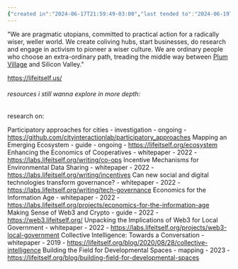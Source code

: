 ```yaml
---
{"created in":"2024-06-17T21:59:49-03:00","last tended to":"2024-06-19T18:33:24-03:00","tags":["organization","community","🌱"],"dg-publish":true,"permalink":"/initiatives-orgs-and-communities/architect-design/life-itself/","dgPassFrontmatter":true,"created":"2024-06-17T21:59:49.025-03:00","updated":"2024-06-19T18:33:25.739-03:00"}
---
```


"We are pragmatic utopians, committed to practical action for a radically wiser, weller world. We create coliving hubs, start businesses, do research and engage in activism to pioneer a wiser culture. We are ordinary people who choose an extra-ordinary path, treading the middle way between [Plum Village](https://www.plumvillage.uk/) and Silicon Valley."

https://lifeitself.us/

###### resources i still wanna explore in more depth:

research on:

Participatory approaches for cities - investigation - ongoing - https://github.com/cityinteractionlab/participatory_approaches
Mapping an Emerging Ecosystem - guide - ongoing - https://lifeitself.org/ecosystem
Enhancing the Economics of Cooperatives - whitepaper - 2022 - https://labs.lifeitself.org/writing/co-ops
Incentive Mechanisms for Environmental Data Sharing - whitepaper - 2022 - https://labs.lifeitself.org/writing/incentives
Can new social and digital technologies transform governance? - whitepaper - 2022 - https://labs.lifeitself.org/writing/tech-governance
Economics for the Information Age - whitepaper - 2022 - https://labs.lifeitself.org/projects/economics-for-the-information-age
Making Sense of Web3 and Crypto - guide - 2022 - https://web3.lifeitself.org/
Unpacking the Implications of Web3 for Local Government - whitepaper - 2022 - https://labs.lifeitself.org/projects/web3-local-government
Collective Intelligence: Towards a Conversation - whitepaper - 2019 - https://lifeitself.org/blog/2020/08/28/collective-intelligence
Building the Field for Developmental Spaces - mapping - 2023 - https://lifeitself.org/blog/building-field-for-developmental-spaces